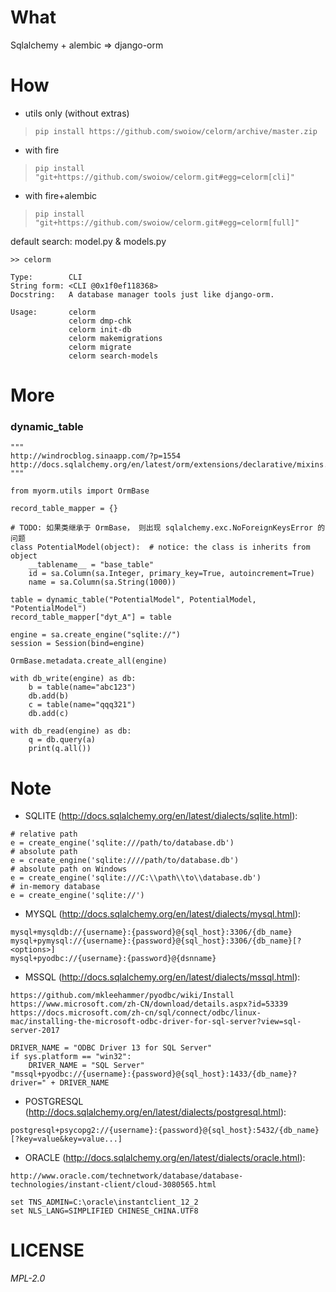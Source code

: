 # What
Sqlalchemy + alembic => django-orm


# How
+ utils only (without extras)
> `pip install https://github.com/swoiow/celorm/archive/master.zip`

+ with fire
> `pip install "git+https://github.com/swoiow/celorm.git#egg=celorm[cli]"`

+ with fire+alembic
> `pip install "git+https://github.com/swoiow/celorm.git#egg=celorm[full]"`

default search: model.py & models.py 
```
>> celorm

Type:        CLI
String form: <CLI @0x1f0ef118368>
Docstring:   A database manager tools just like django-orm.

Usage:       celorm
             celorm dmp-chk
             celorm init-db
             celorm makemigrations
             celorm migrate
             celorm search-models
```


# More

### dynamic_table
```
"""
http://windrocblog.sinaapp.com/?p=1554
http://docs.sqlalchemy.org/en/latest/orm/extensions/declarative/mixins.html
"""

from myorm.utils import OrmBase

record_table_mapper = {}

# TODO: 如果类继承于 OrmBase， 则出现 sqlalchemy.exc.NoForeignKeysError 的问题
class PotentialModel(object):  # notice: the class is inherits from object
    __tablename__ = "base_table"
    id = sa.Column(sa.Integer, primary_key=True, autoincrement=True)
    name = sa.Column(sa.String(1000))

table = dynamic_table("PotentialModel", PotentialModel, "PotentialModel")
record_table_mapper["dyt_A"] = table

engine = sa.create_engine("sqlite://")
session = Session(bind=engine)

OrmBase.metadata.create_all(engine)

with db_write(engine) as db:
    b = table(name="abc123")
    db.add(b)
    c = table(name="qqq321")
    db.add(c)

with db_read(engine) as db:
    q = db.query(a)
    print(q.all())
```


# Note

+ SQLITE (http://docs.sqlalchemy.org/en/latest/dialects/sqlite.html):
```
# relative path
e = create_engine('sqlite:///path/to/database.db')
# absolute path
e = create_engine('sqlite:////path/to/database.db')
# absolute path on Windows
e = create_engine('sqlite:///C:\\path\\to\\database.db')
# in-memory database
e = create_engine('sqlite://')
```

+ MYSQL (http://docs.sqlalchemy.org/en/latest/dialects/mysql.html): 
```
mysql+mysqldb://{username}:{password}@{sql_host}:3306/{db_name}
mysql+pymysql://{username}:{password}@{sql_host}:3306/{db_name}[?<options>]
mysql+pyodbc://{username}:{password}@{dsnname}
```

+ MSSQL (http://docs.sqlalchemy.org/en/latest/dialects/mssql.html):
``` 
https://github.com/mkleehammer/pyodbc/wiki/Install
https://www.microsoft.com/zh-CN/download/details.aspx?id=53339
https://docs.microsoft.com/zh-cn/sql/connect/odbc/linux-mac/installing-the-microsoft-odbc-driver-for-sql-server?view=sql-server-2017

DRIVER_NAME = "ODBC Driver 13 for SQL Server"
if sys.platform == "win32":
    DRIVER_NAME = "SQL Server"
"mssql+pyodbc://{username}:{password}@{sql_host}:1433/{db_name}?driver=" + DRIVER_NAME
```

+ POSTGRESQL (http://docs.sqlalchemy.org/en/latest/dialects/postgresql.html):
```
postgresql+psycopg2://{username}:{password}@{sql_host}:5432/{db_name}[?key=value&key=value...]
```

+ ORACLE (http://docs.sqlalchemy.org/en/latest/dialects/oracle.html):
```
http://www.oracle.com/technetwork/database/database-technologies/instant-client/cloud-3080565.html

set TNS_ADMIN=C:\oracle\instantclient_12_2
set NLS_LANG=SIMPLIFIED CHINESE_CHINA.UTF8
```


# LICENSE
*MPL-2.0*
